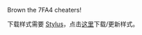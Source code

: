 Brown the 7FA4 cheaters!

下载样式需要 [Stylus](https://chrome.google.com/webstore/detail/stylus/clngdbkpkpeebahjckkjfobafhncgmne)，点击[这里](https://github.com/FlashMan2008/7fa4-cheater/raw/master/7fa4-cheater.user.css)下载/更新样式。